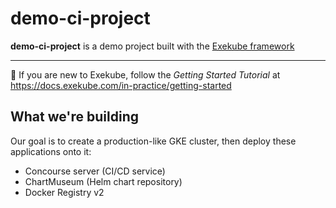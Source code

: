 # demo-ci-project

**demo-ci-project** is a demo project built with the [Exekube framework](https://github.com/exekube/exekube)

---

👋 If you are new to Exekube, follow the *Getting Started Tutorial* at https://docs.exekube.com/in-practice/getting-started

## What we're building

Our goal is to create a production-like GKE cluster, then deploy these applications onto it:

- Concourse server (CI/CD service)
- ChartMuseum (Helm chart repository)
- Docker Registry v2
